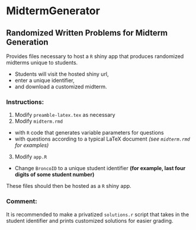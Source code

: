 # MidtermGenerator

## Randomized Written Problems for Midterm Generation

Provides files necessary to host a ``R`` shiny app that produces randomized midterms unique to students.

- Students will visit the hosted shiny url,
- enter a unique identifier,
- and download a customized midterm.

### Instructions:

1. Modify ``preamble-latex.tex`` as necessary
2. Modify ``midterm.rmd`` 
  - with ``R`` code that generates variable parameters for questions
  - with questions according to a typical LaTeX document *(see ``midterm.rmd`` for examples)*
3. Modify ``app.R`` 
  - Change ``BroncoID`` to a unique student identifier **(for example, last four digits of some student number)**

These files should then be hosted as a ``R`` shiny app.  

### Comment:

It is recommended to make a privatized ``solutions.r`` script that takes in the student identifier and prints customized solutions for easier grading.
